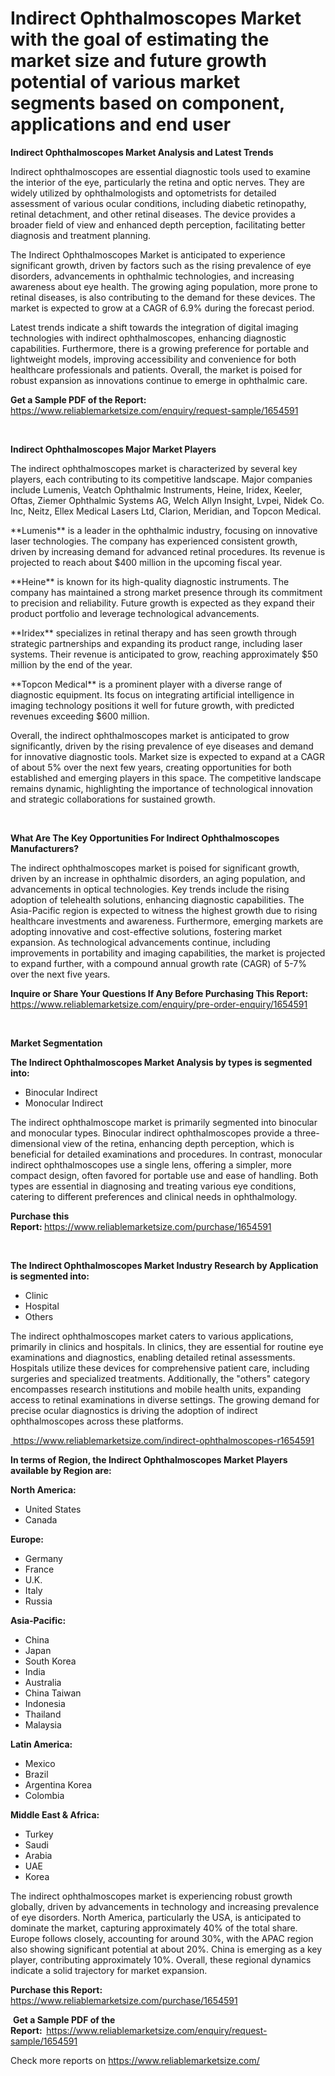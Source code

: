 <p><h1>Indirect Ophthalmoscopes Market with the goal of estimating the market size and future growth potential of various market segments based on component, applications and end user</h1></p><p><strong>Indirect Ophthalmoscopes Market Analysis and Latest Trends</strong></p>
<p><p>Indirect ophthalmoscopes are essential diagnostic tools used to examine the interior of the eye, particularly the retina and optic nerves. They are widely utilized by ophthalmologists and optometrists for detailed assessment of various ocular conditions, including diabetic retinopathy, retinal detachment, and other retinal diseases. The device provides a broader field of view and enhanced depth perception, facilitating better diagnosis and treatment planning.</p><p>The Indirect Ophthalmoscopes Market is anticipated to experience significant growth, driven by factors such as the rising prevalence of eye disorders, advancements in ophthalmic technologies, and increasing awareness about eye health. The growing aging population, more prone to retinal diseases, is also contributing to the demand for these devices. The market is expected to grow at a CAGR of 6.9% during the forecast period.</p><p>Latest trends indicate a shift towards the integration of digital imaging technologies with indirect ophthalmoscopes, enhancing diagnostic capabilities. Furthermore, there is a growing preference for portable and lightweight models, improving accessibility and convenience for both healthcare professionals and patients. Overall, the market is poised for robust expansion as innovations continue to emerge in ophthalmic care.</p></p>
<p><strong>Get a Sample PDF of the Report:&nbsp;</strong> <a href="https://www.reliablemarketsize.com/enquiry/request-sample/1654591?utm_campaign=2337&utm_medium=2&utm_source=Github&utm_content=ia&utm_term=04032025&utm_id=indirect-ophthalmoscopes">https://www.reliablemarketsize.com/enquiry/request-sample/1654591</a></p>
<p>&nbsp;</p>
<p><strong>Indirect Ophthalmoscopes Major Market Players</strong></p>
<p><p>The indirect ophthalmoscopes market is characterized by several key players, each contributing to its competitive landscape. Major companies include Lumenis, Veatch Ophthalmic Instruments, Heine, Iridex, Keeler, Oftas, Ziemer Ophthalmic Systems AG, Welch Allyn Insight, Lvpei, Nidek Co. Inc, Neitz, Ellex Medical Lasers Ltd, Clarion, Meridian, and Topcon Medical.</p><p>**Lumenis** is a leader in the ophthalmic industry, focusing on innovative laser technologies. The company has experienced consistent growth, driven by increasing demand for advanced retinal procedures. Its revenue is projected to reach about $400 million in the upcoming fiscal year.</p><p>**Heine** is known for its high-quality diagnostic instruments. The company has maintained a strong market presence through its commitment to precision and reliability. Future growth is expected as they expand their product portfolio and leverage technological advancements.</p><p>**Iridex** specializes in retinal therapy and has seen growth through strategic partnerships and expanding its product range, including laser systems. Their revenue is anticipated to grow, reaching approximately $50 million by the end of the year.</p><p>**Topcon Medical** is a prominent player with a diverse range of diagnostic equipment. Its focus on integrating artificial intelligence in imaging technology positions it well for future growth, with predicted revenues exceeding $600 million.</p><p>Overall, the indirect ophthalmoscopes market is anticipated to grow significantly, driven by the rising prevalence of eye diseases and demand for innovative diagnostic tools. Market size is expected to expand at a CAGR of about 5% over the next few years, creating opportunities for both established and emerging players in this space. The competitive landscape remains dynamic, highlighting the importance of technological innovation and strategic collaborations for sustained growth.</p></p>
<p>&nbsp;</p>
<p><strong>What Are The Key Opportunities For Indirect Ophthalmoscopes Manufacturers?</strong></p>
<p><p>The indirect ophthalmoscopes market is poised for significant growth, driven by an increase in ophthalmic disorders, an aging population, and advancements in optical technologies. Key trends include the rising adoption of telehealth solutions, enhancing diagnostic capabilities. The Asia-Pacific region is expected to witness the highest growth due to rising healthcare investments and awareness. Furthermore, emerging markets are adopting innovative and cost-effective solutions, fostering market expansion. As technological advancements continue, including improvements in portability and imaging capabilities, the market is projected to expand further, with a compound annual growth rate (CAGR) of 5-7% over the next five years.</p></p>
<p><strong>Inquire or Share Your Questions If Any Before Purchasing This Report:</strong> <a href="https://www.reliablemarketsize.com/enquiry/pre-order-enquiry/1654591?utm_campaign=2337&utm_medium=2&utm_source=Github&utm_content=ia&utm_term=04032025&utm_id=indirect-ophthalmoscopes">https://www.reliablemarketsize.com/enquiry/pre-order-enquiry/1654591</a></p>
<p>&nbsp;</p>
<p><strong>Market Segmentation</strong></p>
<p><strong>The Indirect Ophthalmoscopes Market Analysis by types is segmented into:</strong></p>
<p><ul><li>Binocular Indirect</li><li>Monocular Indirect</li></ul></p>
<p><p>The indirect ophthalmoscope market is primarily segmented into binocular and monocular types. Binocular indirect ophthalmoscopes provide a three-dimensional view of the retina, enhancing depth perception, which is beneficial for detailed examinations and procedures. In contrast, monocular indirect ophthalmoscopes use a single lens, offering a simpler, more compact design, often favored for portable use and ease of handling. Both types are essential in diagnosing and treating various eye conditions, catering to different preferences and clinical needs in ophthalmology.</p></p>
<p><strong>Purchase this Report:&nbsp;</strong><a href="https://www.reliablemarketsize.com/purchase/1654591?utm_campaign=2337&utm_medium=2&utm_source=Github&utm_content=ia&utm_term=04032025&utm_id=indirect-ophthalmoscopes">https://www.reliablemarketsize.com/purchase/1654591</a></p>
<p>&nbsp;</p>
<p><strong>The Indirect Ophthalmoscopes Market Industry Research by Application is segmented into:</strong></p>
<p><ul><li>Clinic</li><li>Hospital</li><li>Others</li></ul></p>
<p><p>The indirect ophthalmoscopes market caters to various applications, primarily in clinics and hospitals. In clinics, they are essential for routine eye examinations and diagnostics, enabling detailed retinal assessments. Hospitals utilize these devices for comprehensive patient care, including surgeries and specialized treatments. Additionally, the "others" category encompasses research institutions and mobile health units, expanding access to retinal examinations in diverse settings. The growing demand for precise ocular diagnostics is driving the adoption of indirect ophthalmoscopes across these platforms.</p></p>
<p><a href="https://www.reliablemarketsize.com/indirect-ophthalmoscopes-r1654591?utm_campaign=2337&utm_medium=2&utm_source=Github&utm_content=ia&utm_term=04032025&utm_id=indirect-ophthalmoscopes">&nbsp;https://www.reliablemarketsize.com/indirect-ophthalmoscopes-r1654591</a></p>
<p><strong>In terms of Region, the Indirect Ophthalmoscopes Market Players available by Region are:</strong></p>
<p>
    <p> <strong> North America: </strong>
        <ul>
            <li>United States</li>
            <li>Canada</li>
        </ul>
        </p> 
    <p> <strong> Europe: </strong>
        <ul>
            <li>Germany</li>
            <li>France</li>
            <li>U.K.</li>
            <li>Italy</li>
            <li>Russia</li>
        </ul>
        </p> 
    <p> <strong> Asia-Pacific: </strong>
        <ul>
            <li>China</li>
            <li>Japan</li>
            <li>South Korea</li>
            <li>India</li>
            <li>Australia</li>
            <li>China Taiwan</li>
            <li>Indonesia</li>
            <li>Thailand</li>
            <li>Malaysia</li>
        </ul>
        </p> 
    <p> <strong> Latin America: </strong>
        <ul>
            <li>Mexico</li>
            <li>Brazil</li>
            <li>Argentina Korea</li>
            <li>Colombia</li>
        </ul>
        </p> 
    <p> <strong> Middle East & Africa: </strong>
        <ul>
            <li>Turkey</li>
            <li>Saudi</li>
            <li>Arabia</li>
            <li>UAE</li>
            <li>Korea</li>
        </ul>
    </p>
    </p>
<p><p>The indirect ophthalmoscopes market is experiencing robust growth globally, driven by advancements in technology and increasing prevalence of eye disorders. North America, particularly the USA, is anticipated to dominate the market, capturing approximately 40% of the total share. Europe follows closely, accounting for around 30%, with the APAC region also showing significant potential at about 20%. China is emerging as a key player, contributing approximately 10%. Overall, these regional dynamics indicate a solid trajectory for market expansion.</p></p>
<p><strong>Purchase this Report: </strong><a href="https://www.reliablemarketsize.com/purchase/1654591?utm_campaign=2337&utm_medium=2&utm_source=Github&utm_content=ia&utm_term=04032025&utm_id=indirect-ophthalmoscopes">https://www.reliablemarketsize.com/purchase/1654591</a></p>
<p>&nbsp;<strong>Get a Sample PDF of the Report:&nbsp;&nbsp;</strong><a href="https://www.reliablemarketsize.com/enquiry/request-sample/1654591?utm_campaign=2337&utm_medium=2&utm_source=Github&utm_content=ia&utm_term=04032025&utm_id=indirect-ophthalmoscopes">https://www.reliablemarketsize.com/enquiry/request-sample/1654591</a></p>
<p><strong></strong></p>
<p>Check more reports on <a href="https://www.reliablemarketsize.com/?utm_campaign=2337&utm_medium=2&utm_source=Github&utm_content=ia&utm_term=04032025&utm_id=indirect-ophthalmoscopes">https://www.reliablemarketsize.com/</a></p>